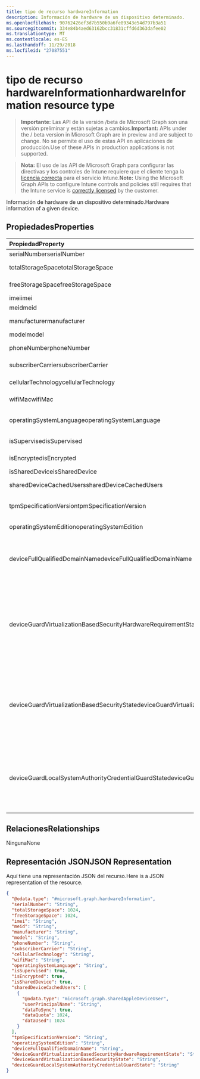 ```yaml
---
title: tipo de recurso hardwareInformation
description: Información de hardware de un dispositivo determinado.
ms.openlocfilehash: 90762426ef3d7b550b9a6fe89343e54d797b3a51
ms.sourcegitcommit: 334e84b4aed63162bcc31831cffd6d363dafee02
ms.translationtype: MT
ms.contentlocale: es-ES
ms.lasthandoff: 11/29/2018
ms.locfileid: "27087551"
---
```

# <a name="hardwareinformation-resource-type"></a><span data-ttu-id="ef9d5-103">tipo de recurso hardwareInformation</span><span class="sxs-lookup"><span data-stu-id="ef9d5-103">hardwareInformation resource type</span></span>

> <span data-ttu-id="ef9d5-104">**Importante:** Las API de la versión /beta de Microsoft Graph son una versión preliminar y están sujetas a cambios.</span><span class="sxs-lookup"><span data-stu-id="ef9d5-104">**Important:** APIs under the / beta version in Microsoft Graph are in preview and are subject to change.</span></span> <span data-ttu-id="ef9d5-105">No se permite el uso de estas API en aplicaciones de producción.</span><span class="sxs-lookup"><span data-stu-id="ef9d5-105">Use of these APIs in production applications is not supported.</span></span>

> <span data-ttu-id="ef9d5-106">**Nota:** El uso de las API de Microsoft Graph para configurar las directivas y los controles de Intune requiere que el cliente tenga la [licencia correcta](https://go.microsoft.com/fwlink/?linkid=839381) para el servicio Intune.</span><span class="sxs-lookup"><span data-stu-id="ef9d5-106">**Note:** Using the Microsoft Graph APIs to configure Intune controls and policies still requires that the Intune service is [correctly licensed](https://go.microsoft.com/fwlink/?linkid=839381) by the customer.</span></span>

<span data-ttu-id="ef9d5-107">Información de hardware de un dispositivo determinado.</span><span class="sxs-lookup"><span data-stu-id="ef9d5-107">Hardware information of a given device.</span></span>
## <a name="properties"></a><span data-ttu-id="ef9d5-108">Propiedades</span><span class="sxs-lookup"><span data-stu-id="ef9d5-108">Properties</span></span>
|<span data-ttu-id="ef9d5-109">Propiedad</span><span class="sxs-lookup"><span data-stu-id="ef9d5-109">Property</span></span>|<span data-ttu-id="ef9d5-110">Tipo</span><span class="sxs-lookup"><span data-stu-id="ef9d5-110">Type</span></span>|<span data-ttu-id="ef9d5-111">Descripción</span><span class="sxs-lookup"><span data-stu-id="ef9d5-111">Description</span></span>|
|:---|:---|:---|
|<span data-ttu-id="ef9d5-112">serialNumber</span><span class="sxs-lookup"><span data-stu-id="ef9d5-112">serialNumber</span></span>|<span data-ttu-id="ef9d5-113">String</span><span class="sxs-lookup"><span data-stu-id="ef9d5-113">String</span></span>|<span data-ttu-id="ef9d5-114">Número de serie.</span><span class="sxs-lookup"><span data-stu-id="ef9d5-114">Serial number.</span></span>|
|<span data-ttu-id="ef9d5-115">totalStorageSpace</span><span class="sxs-lookup"><span data-stu-id="ef9d5-115">totalStorageSpace</span></span>|<span data-ttu-id="ef9d5-116">Int64</span><span class="sxs-lookup"><span data-stu-id="ef9d5-116">Int64</span></span>|<span data-ttu-id="ef9d5-117">Espacio de almacenamiento total del dispositivo.</span><span class="sxs-lookup"><span data-stu-id="ef9d5-117">Total storage space of the device.</span></span>|
|<span data-ttu-id="ef9d5-118">freeStorageSpace</span><span class="sxs-lookup"><span data-stu-id="ef9d5-118">freeStorageSpace</span></span>|<span data-ttu-id="ef9d5-119">Int64</span><span class="sxs-lookup"><span data-stu-id="ef9d5-119">Int64</span></span>|<span data-ttu-id="ef9d5-120">Espacio de almacenamiento libre del dispositivo.</span><span class="sxs-lookup"><span data-stu-id="ef9d5-120">Free storage space of the device.</span></span>|
|<span data-ttu-id="ef9d5-121">imei</span><span class="sxs-lookup"><span data-stu-id="ef9d5-121">imei</span></span>|<span data-ttu-id="ef9d5-122">String</span><span class="sxs-lookup"><span data-stu-id="ef9d5-122">String</span></span>|<span data-ttu-id="ef9d5-123">IMEI</span><span class="sxs-lookup"><span data-stu-id="ef9d5-123">IMEI</span></span>|
|<span data-ttu-id="ef9d5-124">meid</span><span class="sxs-lookup"><span data-stu-id="ef9d5-124">meid</span></span>|<span data-ttu-id="ef9d5-125">String</span><span class="sxs-lookup"><span data-stu-id="ef9d5-125">String</span></span>|<span data-ttu-id="ef9d5-126">MEID</span><span class="sxs-lookup"><span data-stu-id="ef9d5-126">MEID</span></span>|
|<span data-ttu-id="ef9d5-127">manufacturer</span><span class="sxs-lookup"><span data-stu-id="ef9d5-127">manufacturer</span></span>|<span data-ttu-id="ef9d5-128">String</span><span class="sxs-lookup"><span data-stu-id="ef9d5-128">String</span></span>|<span data-ttu-id="ef9d5-129">Fabricante del dispositivo.</span><span class="sxs-lookup"><span data-stu-id="ef9d5-129">Manufacturer of the device</span></span>|
|<span data-ttu-id="ef9d5-130">model</span><span class="sxs-lookup"><span data-stu-id="ef9d5-130">model</span></span>|<span data-ttu-id="ef9d5-131">String</span><span class="sxs-lookup"><span data-stu-id="ef9d5-131">String</span></span>|<span data-ttu-id="ef9d5-132">Modelo del dispositivo.</span><span class="sxs-lookup"><span data-stu-id="ef9d5-132">Model of the device</span></span>|
|<span data-ttu-id="ef9d5-133">phoneNumber</span><span class="sxs-lookup"><span data-stu-id="ef9d5-133">phoneNumber</span></span>|<span data-ttu-id="ef9d5-134">String</span><span class="sxs-lookup"><span data-stu-id="ef9d5-134">String</span></span>|<span data-ttu-id="ef9d5-135">Número de teléfono del dispositivo.</span><span class="sxs-lookup"><span data-stu-id="ef9d5-135">Phone number of the device</span></span>|
|<span data-ttu-id="ef9d5-136">subscriberCarrier</span><span class="sxs-lookup"><span data-stu-id="ef9d5-136">subscriberCarrier</span></span>|<span data-ttu-id="ef9d5-137">String</span><span class="sxs-lookup"><span data-stu-id="ef9d5-137">String</span></span>|<span data-ttu-id="ef9d5-138">Operador de suscriptor del dispositivo</span><span class="sxs-lookup"><span data-stu-id="ef9d5-138">Subscriber carrier of the device</span></span>|
|<span data-ttu-id="ef9d5-139">cellularTechnology</span><span class="sxs-lookup"><span data-stu-id="ef9d5-139">cellularTechnology</span></span>|<span data-ttu-id="ef9d5-140">String</span><span class="sxs-lookup"><span data-stu-id="ef9d5-140">String</span></span>|<span data-ttu-id="ef9d5-141">Tecnología de telefonía móvil del dispositivo</span><span class="sxs-lookup"><span data-stu-id="ef9d5-141">Cellular technology of the device</span></span>|
|<span data-ttu-id="ef9d5-142">wifiMac</span><span class="sxs-lookup"><span data-stu-id="ef9d5-142">wifiMac</span></span>|<span data-ttu-id="ef9d5-143">String</span><span class="sxs-lookup"><span data-stu-id="ef9d5-143">String</span></span>|<span data-ttu-id="ef9d5-144">Dirección MAC de WiFi del dispositivo</span><span class="sxs-lookup"><span data-stu-id="ef9d5-144">WiFi MAC address of the device</span></span>|
|<span data-ttu-id="ef9d5-145">operatingSystemLanguage</span><span class="sxs-lookup"><span data-stu-id="ef9d5-145">operatingSystemLanguage</span></span>|<span data-ttu-id="ef9d5-146">String</span><span class="sxs-lookup"><span data-stu-id="ef9d5-146">String</span></span>|<span data-ttu-id="ef9d5-147">Idioma del sistema operativo del dispositivo</span><span class="sxs-lookup"><span data-stu-id="ef9d5-147">Operating system language of the device</span></span>|
|<span data-ttu-id="ef9d5-148">isSupervised</span><span class="sxs-lookup"><span data-stu-id="ef9d5-148">isSupervised</span></span>|<span data-ttu-id="ef9d5-149">Booleano</span><span class="sxs-lookup"><span data-stu-id="ef9d5-149">Boolean</span></span>|<span data-ttu-id="ef9d5-150">Modo de supervisión del dispositivo</span><span class="sxs-lookup"><span data-stu-id="ef9d5-150">Supervised mode of the device</span></span>|
|<span data-ttu-id="ef9d5-151">isEncrypted</span><span class="sxs-lookup"><span data-stu-id="ef9d5-151">isEncrypted</span></span>|<span data-ttu-id="ef9d5-152">Booleano</span><span class="sxs-lookup"><span data-stu-id="ef9d5-152">Boolean</span></span>|<span data-ttu-id="ef9d5-153">Estado de cifrado del dispositivo</span><span class="sxs-lookup"><span data-stu-id="ef9d5-153">Encryption status of the device</span></span>|
|<span data-ttu-id="ef9d5-154">isSharedDevice</span><span class="sxs-lookup"><span data-stu-id="ef9d5-154">isSharedDevice</span></span>|<span data-ttu-id="ef9d5-155">Booleano</span><span class="sxs-lookup"><span data-stu-id="ef9d5-155">Boolean</span></span>|<span data-ttu-id="ef9d5-156">IPad compartida</span><span class="sxs-lookup"><span data-stu-id="ef9d5-156">Shared iPad</span></span>|
|<span data-ttu-id="ef9d5-157">sharedDeviceCachedUsers</span><span class="sxs-lookup"><span data-stu-id="ef9d5-157">sharedDeviceCachedUsers</span></span>|<span data-ttu-id="ef9d5-158">colección de [sharedAppleDeviceUser](../resources/intune-devices-sharedappledeviceuser.md)</span><span class="sxs-lookup"><span data-stu-id="ef9d5-158">[sharedAppleDeviceUser](../resources/intune-devices-sharedappledeviceuser.md) collection</span></span>|<span data-ttu-id="ef9d5-159">Todos los usuarios en el dispositivo de Apple compartido</span><span class="sxs-lookup"><span data-stu-id="ef9d5-159">All users on the shared Apple device</span></span>|
|<span data-ttu-id="ef9d5-160">tpmSpecificationVersion</span><span class="sxs-lookup"><span data-stu-id="ef9d5-160">tpmSpecificationVersion</span></span>|<span data-ttu-id="ef9d5-161">String</span><span class="sxs-lookup"><span data-stu-id="ef9d5-161">String</span></span>|<span data-ttu-id="ef9d5-162">Cadena que especifica la versión de la especificación.</span><span class="sxs-lookup"><span data-stu-id="ef9d5-162">String that specifies the specification version.</span></span>|
|<span data-ttu-id="ef9d5-163">operatingSystemEdition</span><span class="sxs-lookup"><span data-stu-id="ef9d5-163">operatingSystemEdition</span></span>|<span data-ttu-id="ef9d5-164">String</span><span class="sxs-lookup"><span data-stu-id="ef9d5-164">String</span></span>|<span data-ttu-id="ef9d5-165">Cadena que especifica la edición del sistema operativo.</span><span class="sxs-lookup"><span data-stu-id="ef9d5-165">String that specifies the OS edition.</span></span>|
|<span data-ttu-id="ef9d5-166">deviceFullQualifiedDomainName</span><span class="sxs-lookup"><span data-stu-id="ef9d5-166">deviceFullQualifiedDomainName</span></span>|<span data-ttu-id="ef9d5-167">String</span><span class="sxs-lookup"><span data-stu-id="ef9d5-167">String</span></span>|<span data-ttu-id="ef9d5-168">Devuelve el nombre de dominio completo del dispositivo (si hay alguno).</span><span class="sxs-lookup"><span data-stu-id="ef9d5-168">Returns the fully qualified domain name of the device (if any).</span></span> <span data-ttu-id="ef9d5-169">Si el dispositivo no está unido a un dominio, devuelve una cadena vacía.</span><span class="sxs-lookup"><span data-stu-id="ef9d5-169">If the device is not domain-joined, it returns an empty string.</span></span> |
|<span data-ttu-id="ef9d5-170">deviceGuardVirtualizationBasedSecurityHardwareRequirementState</span><span class="sxs-lookup"><span data-stu-id="ef9d5-170">deviceGuardVirtualizationBasedSecurityHardwareRequirementState</span></span>|[<span data-ttu-id="ef9d5-171">deviceGuardVirtualizationBasedSecurityHardwareRequirementState</span><span class="sxs-lookup"><span data-stu-id="ef9d5-171">deviceGuardVirtualizationBasedSecurityHardwareRequirementState</span></span>](../resources/intune-devices-deviceguardvirtualizationbasedsecurityhardwarerequirementstate.md)|<span data-ttu-id="ef9d5-172">Estado de requisitos de hardware de seguridad basada en la virtualización.</span><span class="sxs-lookup"><span data-stu-id="ef9d5-172">Virtualization-based security hardware requirement status.</span></span> <span data-ttu-id="ef9d5-173">Los valores posibles son: `meetHardwareRequirements`, `secureBootRequired`, `dmaProtectionRequired`, `hyperVNotSupportedForGuestVM` y `hyperVNotAvailable`.</span><span class="sxs-lookup"><span data-stu-id="ef9d5-173">Possible values are: `meetHardwareRequirements`, `secureBootRequired`, `dmaProtectionRequired`, `hyperVNotSupportedForGuestVM`, `hyperVNotAvailable`.</span></span>|
|<span data-ttu-id="ef9d5-174">deviceGuardVirtualizationBasedSecurityState</span><span class="sxs-lookup"><span data-stu-id="ef9d5-174">deviceGuardVirtualizationBasedSecurityState</span></span>|[<span data-ttu-id="ef9d5-175">deviceGuardVirtualizationBasedSecurityState</span><span class="sxs-lookup"><span data-stu-id="ef9d5-175">deviceGuardVirtualizationBasedSecurityState</span></span>](../resources/intune-devices-deviceguardvirtualizationbasedsecuritystate.md)|<span data-ttu-id="ef9d5-176">Estado de la seguridad basada en la virtualización.</span><span class="sxs-lookup"><span data-stu-id="ef9d5-176">Virtualization-based security status.</span></span> <span data-ttu-id="ef9d5-177">.</span><span class="sxs-lookup"><span data-stu-id="ef9d5-177"></span></span> <span data-ttu-id="ef9d5-178">Los valores posibles son: `running`, `rebootRequired`, `require64BitArchitecture`, `notLicensed`, `notConfigured`, `doesNotMeetHardwareRequirements` y `other`.</span><span class="sxs-lookup"><span data-stu-id="ef9d5-178">Possible values are: `running`, `rebootRequired`, `require64BitArchitecture`, `notLicensed`, `notConfigured`, `doesNotMeetHardwareRequirements`, `other`.</span></span>|
|<span data-ttu-id="ef9d5-179">deviceGuardLocalSystemAuthorityCredentialGuardState</span><span class="sxs-lookup"><span data-stu-id="ef9d5-179">deviceGuardLocalSystemAuthorityCredentialGuardState</span></span>|[<span data-ttu-id="ef9d5-180">deviceGuardLocalSystemAuthorityCredentialGuardState</span><span class="sxs-lookup"><span data-stu-id="ef9d5-180">deviceGuardLocalSystemAuthorityCredentialGuardState</span></span>](../resources/intune-devices-deviceguardlocalsystemauthoritycredentialguardstate.md)|<span data-ttu-id="ef9d5-181">Estado de guard de credencial de autoridad del sistema (LSA) local.</span><span class="sxs-lookup"><span data-stu-id="ef9d5-181">Local System Authority (LSA) credential guard status.</span></span> <span data-ttu-id="ef9d5-182">.</span><span class="sxs-lookup"><span data-stu-id="ef9d5-182"></span></span> <span data-ttu-id="ef9d5-183">Los valores posibles son: `running`, `rebootRequired`, `notLicensed`, `notConfigured` y `virtualizationBasedSecurityNotRunning`.</span><span class="sxs-lookup"><span data-stu-id="ef9d5-183">Possible values are: `running`, `rebootRequired`, `notLicensed`, `notConfigured`, `virtualizationBasedSecurityNotRunning`.</span></span>|

## <a name="relationships"></a><span data-ttu-id="ef9d5-184">Relaciones</span><span class="sxs-lookup"><span data-stu-id="ef9d5-184">Relationships</span></span>
<span data-ttu-id="ef9d5-185">Ninguna</span><span class="sxs-lookup"><span data-stu-id="ef9d5-185">None</span></span>
## <a name="json-representation"></a><span data-ttu-id="ef9d5-186">Representación JSON</span><span class="sxs-lookup"><span data-stu-id="ef9d5-186">JSON Representation</span></span>
<span data-ttu-id="ef9d5-187">Aquí tiene una representación JSON del recurso.</span><span class="sxs-lookup"><span data-stu-id="ef9d5-187">Here is a JSON representation of the resource.</span></span>
<!-- {
  "blockType": "resource",
  "@odata.type": "microsoft.graph.hardwareInformation"
}
-->
``` json
{
  "@odata.type": "#microsoft.graph.hardwareInformation",
  "serialNumber": "String",
  "totalStorageSpace": 1024,
  "freeStorageSpace": 1024,
  "imei": "String",
  "meid": "String",
  "manufacturer": "String",
  "model": "String",
  "phoneNumber": "String",
  "subscriberCarrier": "String",
  "cellularTechnology": "String",
  "wifiMac": "String",
  "operatingSystemLanguage": "String",
  "isSupervised": true,
  "isEncrypted": true,
  "isSharedDevice": true,
  "sharedDeviceCachedUsers": [
    {
      "@odata.type": "microsoft.graph.sharedAppleDeviceUser",
      "userPrincipalName": "String",
      "dataToSync": true,
      "dataQuota": 1024,
      "dataUsed": 1024
    }
  ],
  "tpmSpecificationVersion": "String",
  "operatingSystemEdition": "String",
  "deviceFullQualifiedDomainName": "String",
  "deviceGuardVirtualizationBasedSecurityHardwareRequirementState": "String",
  "deviceGuardVirtualizationBasedSecurityState": "String",
  "deviceGuardLocalSystemAuthorityCredentialGuardState": "String"
}
```





